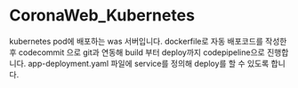 # CoronaWeb_Kubernetes

kubernetes pod에 배포하는 was 서버입니다.
dockerfile로 자동 배포코드를 작성한 후 
codecommit 으로 git과 연동해 build 부터 deploy까지 codepipeline으로 진행합니다.
app-deployment.yaml 파일에 service를 정의해 deploy를 할 수 있도록 합니다.

